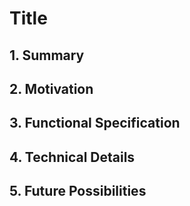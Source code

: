 # Title

## 1. Summary

## 2. Motivation

## 3. Functional Specification

## 4. Technical Details

## 5. Future Possibilities

